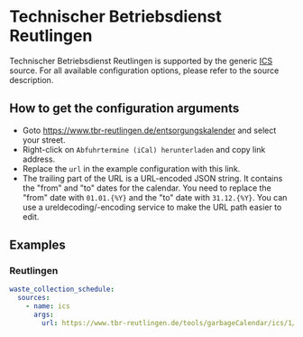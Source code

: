 # Technischer Betriebsdienst Reutlingen

Technischer Betriebsdienst Reutlingen is supported by the generic [ICS](/doc/source/ics.md) source. For all available configuration options, please refer to the source description.


## How to get the configuration arguments

- Goto <https://www.tbr-reutlingen.de/entsorgungskalender> and select your street.  
- Right-click on `Abfuhrtermine (iCal) herunterladen` and copy link address.
- Replace the `url` in the example configuration with this link.
- The trailing part of the URL is a URL-encoded JSON string. It contains the "from" and "to" dates for the calendar. You need to replace the "from" date with `01.01.{%Y}` and the "to" date with `31.12.{%Y}`. You can use a ureldecoding/-encoding service to make the URL path easier to edit.

## Examples

### Reutlingen

```yaml
waste_collection_schedule:
  sources:
    - name: ics
      args:
        url: https://www.tbr-reutlingen.de/tools/garbageCalendar/ics/1/%7B%22garbageTypeFilter%22%3A%7B%22RM2%22%3A%22RM2%22%2C%22RM4%22%3A%22RM4%22%2C%22BIO%22%3A%22BIO%22%2C%22GES%22%3A%22GES%22%2C%22GRG%22%3A%22GRG%22%2C%22PAP%22%3A%22PAP%22%2C%22WST%22%3A%22WST%22%7D%2C%22dateFilter%22%3A%7B%22from%22%3A%2201.01.{%Y}%22%2C%22to%22%3A%2231.12.{%Y}%22%7D%7D
```
